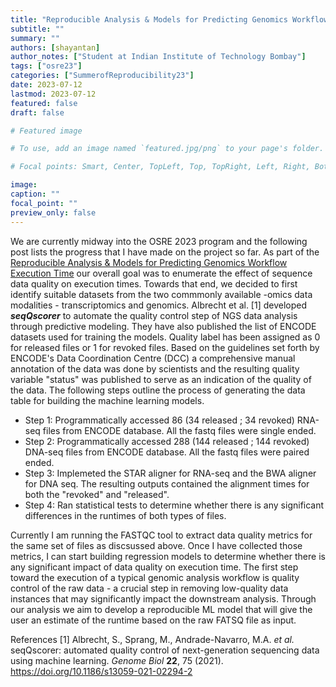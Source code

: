 ```yaml
---
title: "Reproducible Analysis & Models for Predicting Genomics Workflow Execution Time"
subtitle: ""
summary: ""
authors: [shayantan]
author_notes: ["Student at Indian Institute of Technology Bombay"]
tags: ["osre23"]
categories: ["SummerofReproducibility23"]
date: 2023-07-12
lastmod: 2023-07-12
featured: false
draft: false

# Featured image

# To use, add an image named `featured.jpg/png` to your page's folder.

# Focal points: Smart, Center, TopLeft, Top, TopRight, Left, Right, BottomLeft, Bottom, BottomRight.

image:
caption: ""
focal_point: ""
preview_only: false
---
```



We are currently midway into the OSRE 2023 program and the following post lists the progress that I have made on the project so far.
As part of the [Reproducible Analysis & Models for Predicting Genomics Workflow Execution Time](/project/osre23/uga/GenomicsWFModels) our overall goal was to enumerate the effect of sequence data quality on execution times. Towards that end, we decided to first identify suitable datasets from the two commmonly available -omics data modalities - transcriptomics and genomics. Albrecht et al. [1] developed ***seqQscorer*** to automate the quality control step of NGS data analysis through predictive modeling. They have also published the list of ENCODE datasets used for training the models. Quality label has been assigned as 0 for released files or 1 for revoked files. Based on the guidelines set forth by ENCODE's Data Coordination Centre (DCC) a comprehensive manual annotation of the data was done by scientists and the resulting quality variable "status" was published to serve as an indication of the quality of the data. The following steps outline the process of generating the data table for building the machine learning models. 
* Step 1: Programmatically accessed 86 (34 released ; 34 revoked) RNA-seq files from ENCODE database. All the fastq files were single ended.
* Step 2: Programmatically accessed 288 (144 released ; 144 revoked) DNA-seq files from ENCODE database. All the fastq files were paired ended.
* Step 3: Implemeted the STAR aligner for RNA-seq and the BWA aligner for DNA seq. The resulting outputs contained the alignment times for both the "revoked" and "released". 
* Step 4: Ran statistical tests to determine whether there is any significant differences in the runtimes of both types of files.

Currently I am running the FASTQC tool to extract data quality metrics for the same set of files as discsussed above. Once I have collected those metrics, I can start building regression models to determine whether there is any significant impact of data quality on execution time. The first step toward the execution of a typical genomic analysis workflow is quality control of the raw data - a crucial step in removing low-quality data instances that may significantly impact the downstream analysis. Through our analysis we aim to develop a reproducible ML model that will give the user an estimate of the runtime based on the raw FATSQ file as input.  

References
[1] Albrecht, S., Sprang, M., Andrade-Navarro, M.A. _et al._ seqQscorer: automated quality control of next-generation sequencing data using machine learning. _Genome Biol_  **22**, 75 (2021). https://doi.org/10.1186/s13059-021-02294-2


